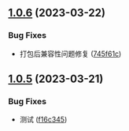 ## [1.0.6](https://github.com/140948940/create-project-template-monorepo/compare/v1.0.5...v1.0.6) (2023-03-22)

### Bug Fixes

- 打包后兼容性问题修复 ([745f61c](https://github.com/140948940/create-project-template-monorepo/commit/745f61c11a6784e0500b729bb86790574da6fa36))

## [1.0.5](https://github.com/140948940/create-project-template-monorepo/compare/f16c34552aff1e61a4c36cd4e5fd40cd35d85a22...v1.0.5) (2023-03-21)

### Bug Fixes

- 测试 ([f16c345](https://github.com/140948940/create-project-template-monorepo/commit/f16c34552aff1e61a4c36cd4e5fd40cd35d85a22))
